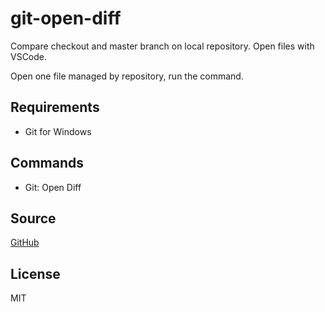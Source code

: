 # git-open-diff

Compare checkout and master branch on local repository.
Open files with VSCode.

Open one file managed by repository, run the command.

## Requirements

* Git for Windows

## Commands

* Git: Open Diff

## Source

[GitHub](https://github.com/kappariver/git-open-diff/)

## License
MIT
